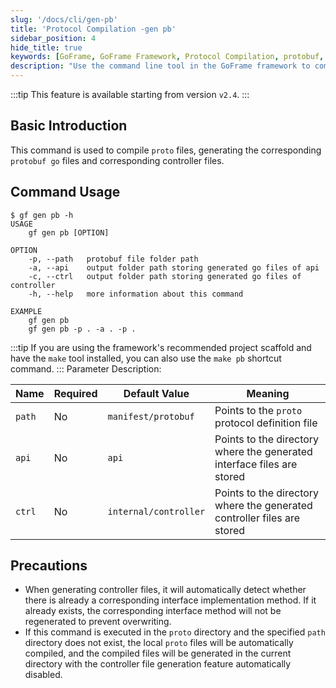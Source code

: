 ```yaml
---
slug: '/docs/cli/gen-pb'
title: 'Protocol Compilation -gen pb'
sidebar_position: 4
hide_title: true
keywords: [GoFrame, GoFrame Framework, Protocol Compilation, protobuf, GoFrame gen pb, Protocol File, Controller File, Command Line Tool, Generate Go File, CLI Tool]
description: "Use the command line tool in the GoFrame framework to compile proto files, generating the corresponding protobuf Go files and controller files. With the gf gen pb command, users can set different paths to store the generated interface and controller files, meeting the needs of project engineering. Additionally, this article lists the usage guide and precautions for this command, allowing developers to better use this feature."
---
```

:::tip
This feature is available starting from version `v2.4`.
:::
## Basic Introduction

This command is used to compile `proto` files, generating the corresponding `protobuf go` files and corresponding controller files.

## Command Usage

```text
$ gf gen pb -h
USAGE
    gf gen pb [OPTION]

OPTION
    -p, --path   protobuf file folder path
    -a, --api    output folder path storing generated go files of api
    -c, --ctrl   output folder path storing generated go files of controller
    -h, --help   more information about this command

EXAMPLE
    gf gen pb
    gf gen pb -p . -a . -p .
```
:::tip
If you are using the framework's recommended project scaffold and have the `make` tool installed, you can also use the `make pb` shortcut command.
:::
Parameter Description:

| Name | Required | Default Value | Meaning |
| --- | --- | --- | --- |
| `path` | No | `manifest/protobuf` | Points to the `proto` protocol definition file |
| `api` | No | `api` | Points to the directory where the generated interface files are stored |
| `ctrl` | No | `internal/controller` | Points to the directory where the generated controller files are stored |

## Precautions

- When generating controller files, it will automatically detect whether there is already a corresponding interface implementation method. If it already exists, the corresponding interface method will not be regenerated to prevent overwriting.
- If this command is executed in the `proto` directory and the specified `path` directory does not exist, the local `proto` files will be automatically compiled, and the compiled files will be generated in the current directory with the controller file generation feature automatically disabled.